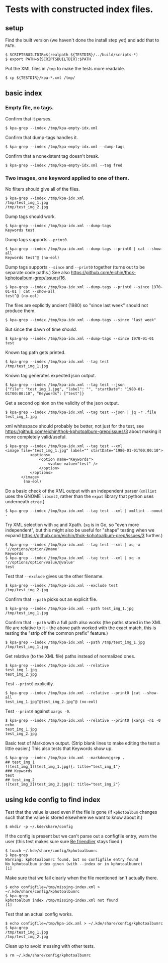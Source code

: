 # Tests with constructed index files.

## setup

Find the built version (we haven't done the install step yet) and add
that to `PATH`.

    $ SCRIPTSBUILTDIR=$(realpath ${TESTDIR}/../build/scripts-*)
    $ export PATH=${SCRIPTSBUILTDIR}:$PATH

Put the XML files in `/tmp` to make the tests more readable.

    $ cp ${TESTDIR}/kpa-*.xml /tmp/

## basic index

### Empty file, no tags.

Confirm that it parses.

    $ kpa-grep --index /tmp/kpa-empty-idx.xml

Confirm that dump-tags handles it.

    $ kpa-grep --index /tmp/kpa-empty-idx.xml --dump-tags

Confirm that a nonexistent tag doesn't break.

    $ kpa-grep --index /tmp/kpa-empty-idx.xml --tag fred

### Two images, one keyword applied to one of them.

No filters should give all of the files.

    $ kpa-grep --index /tmp/kpa-idx.xml
    /tmp/test_img_1.jpg
    /tmp/test_img_2.jpg

Dump tags should work.

    $ kpa-grep --index /tmp/kpa-idx.xml --dump-tags
    Keywords test

Dump tags supports `--print0`.

    $ kpa-grep --index /tmp/kpa-idx.xml --dump-tags --print0 | cat --show-all
    Keywords test^@ (no-eol)

Dump tags supports `--since` and `--print0` together (turns out to be
separate code paths.)  See also
<https://github.com/eichin/thok-kphotoalbum-grep/issues/16>.

    $ kpa-grep --index /tmp/kpa-idx.xml --dump-tags --print0 --since 1970-01-01 | cat --show-all
    test^@ (no-eol)

The files are explicitly ancient (1980) so "since last week" should
not produce them.

    $ kpa-grep --index /tmp/kpa-idx.xml --dump-tags --since "last week"

But since the dawn of time *should*.

    $ kpa-grep --index /tmp/kpa-idx.xml --dump-tags --since 1970-01-01
    test

Known tag path gets printed.

    $ kpa-grep --index /tmp/kpa-idx.xml --tag test
    /tmp/test_img_1.jpg

Known tag generates expected json output.

    $ kpa-grep --index /tmp/kpa-idx.xml --tag test --json
    {"file": "test_img_1.jpg", "label": "", "startDate": "1980-01-01T00:00:10", "Keywords": ["test"]}

Get a second opinion on the validity of the json output.

    $ kpa-grep --index /tmp/kpa-idx.xml --tag test --json | jq -r .file
    test_img_1.jpg

xml whitespace should probably be better, not just for the test, see
<https://github.com/eichin/thok-kphotoalbum-grep/issues/3> about
making it more completely valid/useful.

    $ kpa-grep --index /tmp/kpa-idx.xml --tag test --xml
    <image file="test_img_1.jpg" label="" startDate="1980-01-01T00:00:10">
               <options>
                   <option name="Keywords">
                       <value value="test" />
                   </option>
               </options>
           </image>
            (no-eol)

Do a basic check of the XML output with an independent parser
(`xmllint` uses the GNOME `libxml2`, rather than the `expat` library
that python uses underneath `etree`.)

    $ kpa-grep --index /tmp/kpa-idx.xml --tag test --xml | xmllint --noout -

Try XML selection with `xq` and Xpath. (`xq` is in Go, so "even more
independent", but this might also be useful for "shape" testing when
we expand <https://github.com/eichin/thok-kphotoalbum-grep/issues/3>
further.)

    $ kpa-grep --index /tmp/kpa-idx.xml --tag test --xml | xq -x '//options/option/@name'
    Keywords
    $ kpa-grep --index /tmp/kpa-idx.xml --tag test --xml | xq -x '//options/option/value/@value'
    test

Test that `--exclude` gives us the other filename.

    $ kpa-grep --index /tmp/kpa-idx.xml --exclude test
    /tmp/test_img_2.jpg

Confirm that `--path` picks out an explicit file.

    $ kpa-grep --index /tmp/kpa-idx.xml --path test_img_1.jpg
    /tmp/test_img_1.jpg

Confirm that `--path` with a full path also works (the paths stored in
the XML file are relative to it - the above path worked with the exact
match, this is testing the "strip off the common prefix" feature.)

    $ kpa-grep --index /tmp/kpa-idx.xml --path /tmp/test_img_1.jpg
    /tmp/test_img_1.jpg

Get relative (to the XML file) paths instead of normalized ones.

    $ kpa-grep --index /tmp/kpa-idx.xml --relative
    test_img_1.jpg
    test_img_2.jpg

Test `--print0` explicitly.

    $ kpa-grep --index /tmp/kpa-idx.xml --relative --print0 |cat --show-all
    test_img_1.jpg^@test_img_2.jpg^@ (no-eol)

Test `--print0` against `xargs -0`.

    $ kpa-grep --index /tmp/kpa-idx.xml --relative --print0 |xargs -n1 -0 echo
    test_img_1.jpg
    test_img_2.jpg

Basic test of Markdown output.  (Strip blank lines to make editing the
test a little easier.)  This also tests that Keywords show up.

    $ kpa-grep --index /tmp/kpa-idx.xml --markdown|grep .
    ## test_img_1
    ![test_img_1](test_img_1.jpg){: title="test_img_1"}
    ### Keywords
    test
    ## test_img_2
    ![test_img_2](test_img_2.jpg){: title="test_img_2"}

## using kde config to find index

Test that the value is used even if the file is gone (if `kphotoalbum`
changes such that the value is stored elsewhere we want to know about
it.)

    $ mkdir -p ~/.kde/share/config

If the config is present but we can't parse out a configfile entry,
warn the user (this test makes sure sure [Be
friendlier](https://github.com/eichin/thok-kphotoalbum-grep/issues/11)
stays fixed.)

    $ touch ~/.kde/share/config/kphotoalbumrc
    $ kpa-grep
    Warning: kphotoalbumrc found, but no configfile entry found
    No kphotoalbum index given (with --index or in kphotoalbumrc)
    [1]

Make sure that we fail clearly when the file mentioned isn't actually
there.

    $ echo configfile=/tmp/missing-index.xml > ~/.kde/share/config/kphotoalbumrc
    $ kpa-grep
    kphotoalbum index /tmp/missing-index.xml not found
    [1]

Test that an actual config works.

    $ echo configfile=/tmp/kpa-idx.xml > ~/.kde/share/config/kphotoalbumrc
    $ kpa-grep
    /tmp/test_img_1.jpg
    /tmp/test_img_2.jpg

Clean up to avoid messing with other tests.

    $ rm ~/.kde/share/config/kphotoalbumrc
